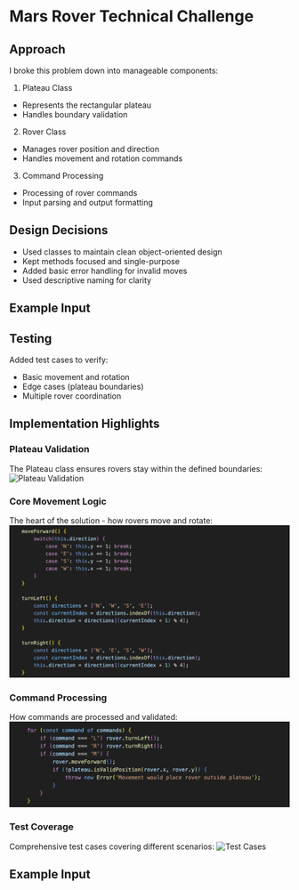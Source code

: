 # Mars Rover Technical Challenge

## Approach
I broke this problem down into manageable components:

1. Plateau Class
- Represents the rectangular plateau
- Handles boundary validation

2. Rover Class
- Manages rover position and direction
- Handles movement and rotation commands

3. Command Processing
- Processing of rover commands
- Input parsing and output formatting

## Design Decisions
- Used classes to maintain clean object-oriented design
- Kept methods focused and single-purpose
- Added basic error handling for invalid moves
- Used descriptive naming for clarity

## Example Input

## Testing
Added test cases to verify:
- Basic movement and rotation
- Edge cases (plateau boundaries)
- Multiple rover coordination

## Implementation Highlights

### Plateau Validation
The Plateau class ensures rovers stay within the defined boundaries:
![Plateau Validation](screenshots/plateau-validation.png)
### Core Movement Logic
The heart of the solution - how rovers move and rotate:
![Movement Logic](screenshots/movement-logic.png)

### Command Processing
How commands are processed and validated:
![Command Processing](screenshots/command-processing.png)

### Test Coverage
Comprehensive test cases covering different scenarios:
![Test Cases](screenshots/test-cases.png)

## Example Input
